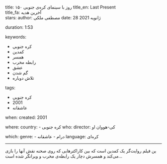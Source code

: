 
title: ۱۵۰ روز با سینمای کره‌ی جنوبی 
title_en: Last Present   
title_fa: آخرین هدیه  
stars: 
author: مصطفی ملکی
date: 28 ژانویه 2021 

duration: 1:53

keywords:
  - کره جنوبی
  - کمدین
  - همسر
  - رابطه مخرب
  - عشق
  - گم شدن
  - تلاش دوباره
  
tags:
  - کره جنوبی
  - 2001
  - عاشقانه

when:
  created: 2001

where:
  country: 
    - کره جنوبی 
who:
  director: کی-هووان او

which:
  genre:
    - درام
    - عاشقانه
  language: کره‌ای

---

ین فیلم روایت‌گر یک کمدین است که بین کاراکترهایی که روی صحنه نقش آنها را بازی می‌کند و همسرش دچار یک رابطه‌ی مخرب و ویرانگر شده است...
